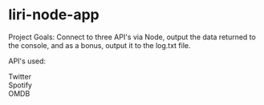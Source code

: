 # liri-node-app

Project Goals: Connect to three API's via Node, output the data returned to the console, and as a bonus, output it to the log.txt file.

API's used:

Twitter  
Spotify  
OMDB  
